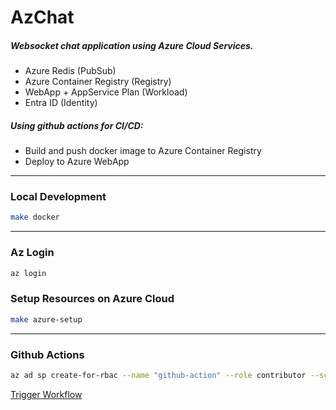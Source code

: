 # AzChat 

##### Websocket chat application using Azure Cloud Services.
- Azure Redis (PubSub)
- Azure Container Registry (Registry)
- WebApp + AppService Plan (Workload)
- Entra ID (Identity)

##### Using github actions for CI/CD:
- Build and push docker image to Azure Container Registry
- Deploy to Azure WebApp

---

### Local Development

```sh
make docker
```

---

### Az Login

```sh
az login
```

### Setup Resources on Azure Cloud

```sh
make azure-setup
```

---

### Github Actions

```sh
az ad sp create-for-rbac --name "github-action" --role contributor --scopes /subscriptions/<subcription-id> --sdk-auth
```

[Trigger Workflow](https://docs.github.com/en/actions/writing-workflows/choosing-when-your-workflow-runs/triggering-a-workflow#defining-inputs-for-manually-triggered-workflows)